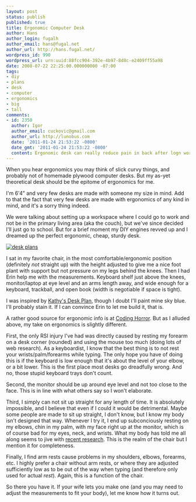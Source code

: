 ```yaml
---
layout: post
status: publish
published: true
title: Ergonomic Computer Desk
author: Hans
author_login: fugalh
author_email: hans@fugal.net
author_url: http://hans.fugal.net/
wordpress_id: 990
wordpress_url: urn:uuid:88fcc904-392e-4b97-8d8c-e2409ff55a98
date: 2008-07-22 22:25:00.000000000 -07:00
tags:
- diy
- plans
- desk
- computer
- ergonomics
- big
- tall
comments:
- id: 2350
  author: Igor
  author_email: cuckovic@gmail.com
  author_url: http://lunobus.com
  date: '2011-01-24 21:53:22 -0800'
  date_gmt: '2011-01-24 21:53:22 -0800'
  content: Ergonomic desk can really reduce pain in back after logn working hours.
---
```

<p>When you hear ergonomics you may think of slick curvy things, and probably not of homemade plywood computer desks. But my as-yet theoretical desk should be the epitome of ergonomics for me.</p>

<p>I'm 6'4" and very few desks are made with someone my size in mind. Add to that the fact that very few desks are made with ergonomics of any kind in mind, and it's a sorry thing indeed.</p>

<p>We were talking about setting up a workspace where I could go to work and not be in the primary living area (aka the couch), but we've since decided I'll just go to school. But for a brief moment my DIY engines revved up and I dreamed up the perfect ergonomic, cheap, sturdy desk.</p>

<p><a href="http://hans.fugal.net/diy/computer_desk/computer_desk.pdf">
<img src="http://hans.fugal.net/diy/computer_desk/computer_desk.png" alt="desk plans"/>
</a></p>

<p>I sat in my favorite chair, in the most comfortable/ergonomic position (definitely <em>not</em> straight up) with the height adjusted to give me a nice foot plant with support but not pressure on my legs behind the knees. Then I had Erin help me with the measurements. Keyboard shelf just above the knees, monitor/laptop at eye level and an arms length away, and wide enough for a keyboard, trackball, and open book (width is negotiable if space is tight).</p>

<p>I was inspired by <a href="http://www.geocities.com/mydeskplan/">Kathy's Desk Plan</a>, though I doubt I'll paint mine sky blue. I'll probably stain it. If I can convince Erin to let me build it, that is.</p>

<p>A rather good source for ergonomic info is at <a href="http://www.codinghorror.com/blog/archives/000938.html">Coding Horror</a>. But as I alluded above, my take on ergonomics is slightly different. </p>

<p>First, the only RSI injury I've had was directly caused by resting my forearm on a desk corner (rounded) and using the mouse too much (doing lots of web research). As a keyboardist, I know that the best thing is to not rest your wrists/palm/forearms while typing. The only hope you have of doing this is if the keyboard is low enough that it's about the level of your elbow, or a bit lower. This is the first place most desks go dreadfully wrong. And no, those stupid keyboard trays don't count.</p>

<p>Second, the monitor should be up around eye level and not too close to the face. This is in line with what others say so I won't elaborate.</p>

<p>Third, I simply can not sit up straight for any length of time. It is absolutely impossible, and I believe that even if I could it would be detrimental. Maybe some people are made to sit up straight, I don't know, but I know my body isn't designed that way. Whenever I try it, I end up subconciously resting on my elbows, chin in my palm, with my face right up at the monitor, which is of course bad for my eyes, neck, and wrists. What my body has told me all along seems to jive with <a href="http://www.sciencedaily.com/releases/2006/11/061127112844.htm">recent research</a>. This is the realm of the chair but I mention it for completeness.</p>

<p>Finally, I find arm rests cause problems in my shoulders, elbows, forearms, etc. I highly prefer a chair without arm rests, or where they are adjusted sufficiently low as to be out of the way when typing (and therefore only used for actual <em>rest</em>). Again, this is a function of the chair.</p>

<p>So there you have it. If your wife lets you make one (and you may need to adjust the measurements to fit your body), let me know how it turns out. </p>
